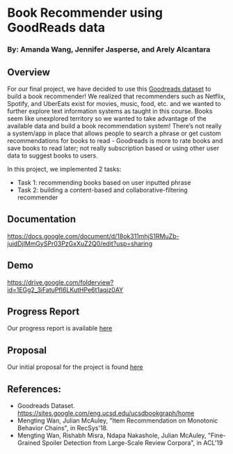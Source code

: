 # Book Recommender using GoodReads data
### By: Amanda Wang, Jennifer Jasperse, and Arely Alcantara

## Overview
For our final project, we have decided to use this [Goodreads dataset](https://sites.google.com/eng.ucsd.edu/ucsdbookgraph/home) to build a book recommender! We realized that recommenders such as Netflix, Spotify, and UberEats exist for movies, music, food, etc. and we wanted to further explore text information systems as taught in this course. Books seem like unexplored territory so we wanted to take advantage of the available data and build a book recommendation system! There’s not really a system/app in place that allows people to search a phrase or get custom recommendations for books to read - Goodreads is more to rate books and save books to read later; not really subscription based or using other user data to suggest books to users. 

In this project, we implemented 2 tasks:
- Task 1: recommending books based on user inputted phrase
- Task 2: building a content-based and collaborative-filtering recommender

## Documentation
https://docs.google.com/document/d/18ok311mhjS1RMuZb-juidDjlMmGySPr03PzGxXuZ2Q0/edit?usp=sharing

## Demo
https://drive.google.com/folderview?id=1EGg2_3iFatuPfI6LKutHPe6t1aqjz0AY

## Progress Report
Our progress report is available [here](https://github.com/awang288/CourseProject/blob/main/Project%20Progress%20Report.pdf)

## Proposal
Our initial proposal for the project is found [here](https://github.com/awang288/CourseProject/blob/main/Proposal.pdf)

## References:
- Goodreads Dataset. ​​https://sites.google.com/eng.ucsd.edu/ucsdbookgraph/home 
- Mengting Wan, Julian McAuley, "Item Recommendation on Monotonic Behavior Chains", in RecSys'18.
- Mengting Wan, Rishabh Misra, Ndapa Nakashole, Julian McAuley, "Fine-Grained Spoiler Detection from Large-Scale Review Corpora", in ACL'19
